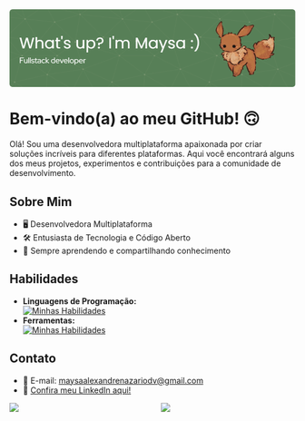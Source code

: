 <div align="center">
  <img src="banner.png" style="max-width: 100%; height: auto; display: block;">
</div>

<h1>Bem-vindo(a) ao meu GitHub! 🙃</h1>

Olá! Sou uma desenvolvedora multiplataforma apaixonada por criar soluções incríveis para diferentes plataformas. Aqui você encontrará alguns dos meus projetos, experimentos e contribuições para a comunidade de desenvolvimento.

## Sobre Mim

- 🖥️ Desenvolvedora Multiplataforma  
- 🛠️ Entusiasta de Tecnologia e Código Aberto  
- 🌱 Sempre aprendendo e compartilhando conhecimento  

## Habilidades  
- **Linguagens de Programação:** <br> [![Minhas Habilidades](https://skillicons.dev/icons?i=cs,java,js,mysql,php,python,mysql)](https://skillicons.dev)  
- **Ferramentas:** <br> [![Minhas Habilidades](https://skillicons.dev/icons?i=figma,vscode,visualstudio,git,pycharm)](https://skillicons.dev)  

## Contato  

- 📧 E-mail: maysaalexandrenazariodv@gmail.com  
- 💼 <a href="https://www.linkedin.com/in/maysa-alexandre-nazario-61aa7a272/" target="_blank">Confira meu LinkedIn aqui!</a>  

<div style="display: flex;">
  <img src="https://github-readme-stats.vercel.app/api?username=maysanazario&show_icons=true&theme=radical" style="width: 48%; margin-right: 5%;">
  <img src="https://github-readme-stats.vercel.app/api/top-langs/?username=maysanazario&layout=compact&theme=radical" style="width: 36%;">
</div>
